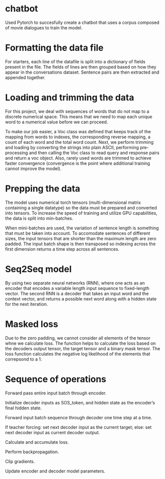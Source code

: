 # chatbot
Used Pytorch to succesfully create a chatbot that uses a corpus composed of movie dialogues to train the model.

# Formatting the data file

For starters, each line of the datafile is split into a dictionary of fields present in the file. The fields of lines are then grouped based on how they appear in the conversations dataset. Sentence pairs are then extracted and appended together.

# Loading and trimming the data

For this project, we deal with sequences of words that do not map to a discrete numerical space. This means that we need to map each unique word to a numerical value before we can proceed.

To make our job easier, a Voc class was defined that keeps track of the mapping from words to indexes, the corresponding reverse mapping, a count of each word and the total word count. Next, we perform trimming and loading by converting the strings into plain ASCII, performing pre-processing and then calling the Voc class to read query and response pairs and return a voc object. Also, rarely used words are trimmed  to achieve faster convergence (convergence is the point where additional training cannot improve the model).

# Prepping the data

The model uses numerical torch tensors (multi-dimensional matrix containing a single datatype) so the data must be prepared and converted into tensors. To increase the speed of training and utilize GPU capabilities, the data is split into min-batches.

When mini-batches are used, the variation of sentence length is something that must be taken into account. To accomodate sentences of different sizes, the input tensors that are shorter than the maximum length are zero padded. The input batch shape is then transposed so indexing across the first dimension returns a time step across all sentences.

# Seq2Seq model

By using two separate neural networks (RNN), where one acts as an encoder that encodes a variable length input sequence to fixed-length vector. The second RNN is a decoder that takes an input word and the context vector, and returns a possible next word along with a hidden state for the next iteration.

# Masked loss

Due to the zero padding, we cannot consider all elements of the tensor whne we calculate loss. The function helps to calculate the loss based on the decoders output tensor, the target tensor and a binary mask tensor. The loss function calculates the negative log likelihood of the elements that correpsond to a 1.

# Sequence of operations

  Forward pass entire input batch through encoder.
  
  Initialize decoder inputs as SOS_token, and hidden state as the encoder’s final hidden state.
  
  Forward input batch sequence through decoder one time step at a time.
  
  If teacher forcing: set next decoder input as the current target; else: set next decoder input    as current decoder output.
  
  Calculate and accumulate loss.
  
  Perform backpropagation.
  
  Clip gradients.
  
  Update encoder and decoder model parameters.
